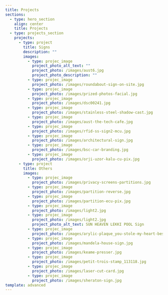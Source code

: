 ```yaml
---
title: Projects
sections:
  - type: hero_section
    align: center
    title: Projects
  - type: projects_section
    projects:
      - type: project
        title: Signs
        description: ""
        images:
          - type: projec_image
            project_photo_alt_text: ""
            project_photo: /images/aust6.jpg
            project_photo_description: ""
          - type: projec_image
            project_photo: /images/roundabout-sign-on-site.jpg
          - type: projec_image
            project_photo: /images/prized-photos-facial.jpg
          - type: projec_image
            project_photo: /images/dsc00241.jpg
          - type: projec_image
            project_photo: /images/stainless-steel-shadow-cast.jpg
          - type: projec_image
            project_photo: /images/aust-the-tech-cafe.jpg
          - type: projec_image
            project_photo: /images/rfid-ss-sign2-mcu.jpg
          - type: projec_image
            project_photo: /images/architectural-sign.jpg
          - type: projec_image
            project_photo: /images/bsc-car-branding.jpg
          - type: projec_image
            project_photo: /images/orji-uzor-kalu-cu-pix.jpg
      - type: project
        title: Others
        images:
          - type: projec_image
            project_photo: /images/privacy-screens-partitions.jpg
          - type: projec_image
            project_photo: /images/partition-reverse.jpg
          - type: projec_image
            project_photo: /images/partition-ecu-pix.jpg
          - type: projec_image
            project_photo: /images/light2.jpg
          - type: projec_image
            project_photo: /images/light2.jpg
            project_photo_alt_text: SUN HEAVEN LEKKI POOL Sign
          - type: projec_image
            project_photo: /images/arylic-plaque_you-stole-my-heart-best.jpg
          - type: projec_image
            project_photo: /images/mandela-house-sign.jpg
          - type: projec_image
            project_photo: /images/keame-presser.jpg
          - type: projec_image
            project_photo: /images/petit-trois-stamp_113118.jpg
          - type: projec_image
            project_photo: /images/laser-cut-card.jpg
          - type: projec_image
            project_photo: /images/sheraton-sign.jpg
template: advanced
---
```

